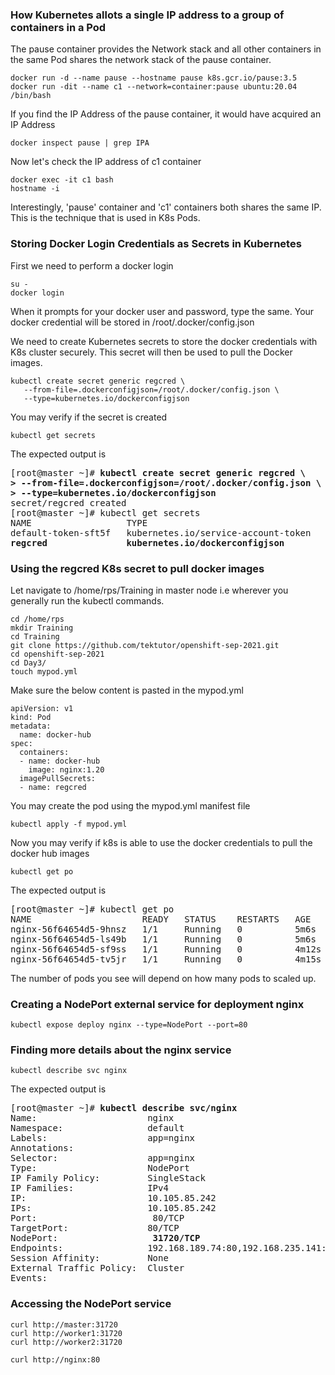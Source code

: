 ### How Kubernetes allots a single IP address to a group of containers in a Pod
The pause container provides the Network stack and all other containers in the same Pod shares the network stack
of the pause container.
```
docker run -d --name pause --hostname pause k8s.gcr.io/pause:3.5
docker run -dit --name c1 --network=container:pause ubuntu:20.04 /bin/bash
```

If you find the IP Address of the pause container, it would have acquired an IP Address
```
docker inspect pause | grep IPA
```

Now let's check the IP address of c1 container
```
docker exec -it c1 bash
hostname -i
```
Interestingly, 'pause' container and 'c1' containers both shares the same IP.  This is the technique that is used
in K8s Pods.

### Storing Docker Login Credentials as Secrets in Kubernetes

First we need to perform a docker login 
```
su -
docker login
```
When it prompts for your docker user and password, type the same.  Your docker credential will be stored
in /root/.docker/config.json

We need to create Kubernetes secrets to store the docker credentials with K8s cluster securely. This secret will then
be used to pull the Docker images.

```
kubectl create secret generic regcred \
   --from-file=.dockerconfigjson=/root/.docker/config.json \
   --type=kubernetes.io/dockerconfigjson
```

You may verify if the secret is created
```
kubectl get secrets
```
The expected output is
<pre>
[root@master ~]# <b>kubectl create secret generic regcred \
> --from-file=.dockerconfigjson=/root/.docker/config.json \
> --type=kubernetes.io/dockerconfigjson</b>
secret/regcred created
[root@master ~]# kubectl get secrets
NAME                  TYPE                                  DATA   AGE
default-token-sft5f   kubernetes.io/service-account-token   3      135m
<b>regcred               kubernetes.io/dockerconfigjson        1      8s</b>
</pre>

### Using the regcred K8s secret to pull docker images
Let navigate to /home/rps/Training in master node i.e wherever you generally run the kubectl commands.
```
cd /home/rps
mkdir Training
cd Training
git clone https://github.com/tektutor/openshift-sep-2021.git
cd openshift-sep-2021
cd Day3/
touch mypod.yml
```
Make sure the below content is pasted in the mypod.yml
```
apiVersion: v1
kind: Pod
metadata:
  name: docker-hub
spec:
  containers:
  - name: docker-hub
    image: nginx:1.20
  imagePullSecrets:
  - name: regcred
```
You may create the pod using the mypod.yml manifest file
```
kubectl apply -f mypod.yml
```

Now you may verify if k8s is able to use the docker credentials to pull the docker hub images
```
kubectl get po
```
The expected output is
<pre>
[root@master ~]# kubectl get po 
NAME                     READY   STATUS    RESTARTS   AGE
nginx-56f64654d5-9hnsz   1/1     Running   0          5m6s
nginx-56f64654d5-ls49b   1/1     Running   0          5m6s
nginx-56f64654d5-sf9ss   1/1     Running   0          4m12s
nginx-56f64654d5-tv5jr   1/1     Running   0          4m15s
</pre>
The number of pods you see will depend on how many pods to scaled up.

### Creating a NodePort external service for deployment nginx
```
kubectl expose deploy nginx --type=NodePort --port=80
```

### Finding more details about the nginx service
```
kubectl describe svc nginx
```
The expected output is
<pre>
[root@master ~]# <b>kubectl describe svc/nginx</b>
Name:                     nginx
Namespace:                default
Labels:                   app=nginx
Annotations:              <none>
Selector:                 app=nginx
Type:                     NodePort
IP Family Policy:         SingleStack
IP Families:              IPv4
IP:                       10.105.85.242
IPs:                      10.105.85.242
Port:                    <unset>  80/TCP
TargetPort:               80/TCP
NodePort:                 <unset> <b>31720/TCP</b>
Endpoints:                192.168.189.74:80,192.168.235.141:80,192.168.235.142:80 + 1 more...
Session Affinity:         None
External Traffic Policy:  Cluster
Events:                   <none>
</pre>

### Accessing the NodePort service
```
curl http://master:31720
curl http://worker1:31720
curl http://worker2:31720

curl http://nginx:80
```
